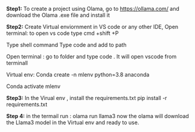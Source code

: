 **Step1:** To create a project using Olama, go to https://ollama.com/ and download the Olama .exe file and install it

**Step2:** Create Virtual enviornment in VS code or any other IDE, 
Open terminal: to open vs code type cmd +shift +P

Type shell command
Type code and add to path

Open terminal : go to folder and type code .
It will open vscode from terminall

Virtual env: 
Conda create -n mlenv python=3.8 anaconda

Conda activate mlenv

**Step3:** In the Virual env , install the requirements.txt 
pip install -r requirements.txt

**Step 4:** in the termail run : olama run llama3
now the olama will download the Llama3 model in the Virtual env and ready to use.

